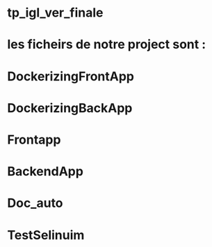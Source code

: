 # tp_igl_ver_finale
# les ficheirs de notre project sont :
# DockerizingFrontApp
# DockerizingBackApp
# Frontapp
# BackendApp
# Doc_auto
# TestSelinuim

